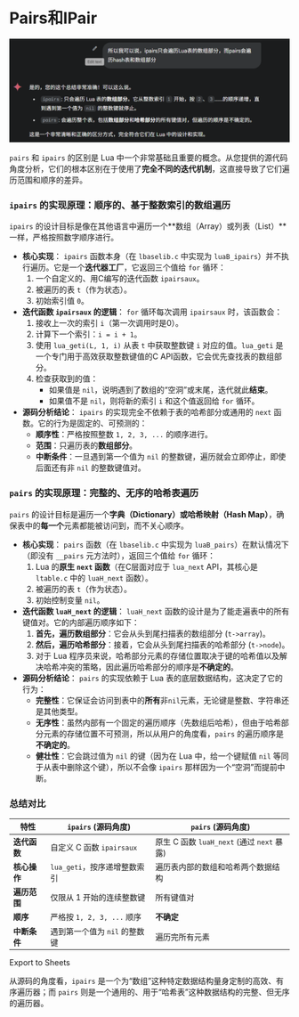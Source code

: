 # Pairs和IPair

![image-20250610233728443](assets/image-20250610233728443.png)

`pairs` 和 `ipairs` 的区别是 Lua 中一个非常基础且重要的概念。从您提供的源代码角度分析，它们的根本区别在于使用了**完全不同的迭代机制**，这直接导致了它们遍历范围和顺序的差异。

### `ipairs` 的实现原理：顺序的、基于整数索引的数组遍历

`ipairs` 的设计目标是像在其他语言中遍历一个**数组（Array）或列表（List）**一样，严格按照数字顺序进行。

- **核心实现**： `ipairs` 函数本身（在 `lbaselib.c` 中实现为 `luaB_ipairs`）并不执行遍历。它是一个**迭代器工厂**，它返回三个值给 `for` 循环：
  1. 一个自定义的、用C编写的迭代函数 `ipairsaux`。
  2. 被遍历的表 `t`（作为状态）。
  3. 初始索引值 `0`。
- **迭代函数 `ipairsaux` 的逻辑**： `for` 循环每次调用 `ipairsaux` 时，该函数会：
  1. 接收上一次的索引 `i`（第一次调用时是0）。
  2. 计算下一个索引：`i = i + 1`。
  3. 使用 `lua_geti(L, 1, i)` 从表 `t` 中获取整数键 `i` 对应的值。`lua_geti` 是一个专门用于高效获取整数键值的C API函数，它会优先查找表的数组部分。
  4. 检查获取到的值：
     - 如果值是 `nil`，说明遇到了数组的“空洞”或末尾，迭代就此**结束**。
     - 如果值不是 `nil`，则将新的索引 `i` 和这个值返回给 `for` 循环。
- **源码分析结论**： `ipairs` 的实现完全不依赖于表的哈希部分或通用的 `next` 函数。它的行为是固定的、可预测的：
  - **顺序性**：严格按照整数 `1, 2, 3, ...` 的顺序进行。
  - **范围**：只遍历表的**数组部分**。
  - **中断条件**：一旦遇到第一个值为 `nil` 的整数键，遍历就会立即停止，即使后面还有非 `nil` 的整数键值对。

### `pairs` 的实现原理：完整的、无序的哈希表遍历

`pairs` 的设计目标是遍历一个**字典（Dictionary）或哈希映射（Hash Map）**，确保表中的**每一个**元素都能被访问到，而不关心顺序。

- **核心实现**： `pairs` 函数（在 `lbaselib.c` 中实现为 `luaB_pairs`）在默认情况下（即没有 `__pairs` 元方法时），返回三个值给 `for` 循环：
  1. Lua 的**原生 `next` 函数**（在C层面对应于 `lua_next` API，其核心是 `ltable.c` 中的 `luaH_next` 函数）。
  2. 被遍历的表 `t`（作为状态）。
  3. 初始控制变量 `nil`。
- **迭代函数 `luaH_next` 的逻辑**： `luaH_next` 函数的设计是为了能走遍表中的所有键值对。它的内部遍历顺序如下：
  1. **首先，遍历数组部分**：它会从头到尾扫描表的数组部分 (`t->array`)。
  2. **然后，遍历哈希部分**：接着，它会从头到尾扫描表的哈希部分 (`t->node`)。
  3. 对于 Lua 程序员来说，哈希部分元素的存储位置取决于键的哈希值以及解决哈希冲突的策略，因此遍历哈希部分的顺序是**不确定的**。
- **源码分析结论**： `pairs` 的实现依赖于 Lua 表的底层数据结构，这决定了它的行为：
  - **完整性**：它保证会访问到表中的**所有**非`nil`元素，无论键是整数、字符串还是其他类型。
  - **无序性**：虽然内部有一个固定的遍历顺序（先数组后哈希），但由于哈希部分元素的存储位置不可预测，所以从用户的角度看，`pairs` 的遍历顺序是**不确定的**。
  - **健壮性**：它会跳过值为 `nil` 的键（因为在 Lua 中，给一个键赋值 `nil` 等同于从表中删除这个键），所以不会像 `ipairs` 那样因为一个“空洞”而提前中断。

### 总结对比

| 特性         | `ipairs` (源码角度)           | `pairs` (源码角度)                         |
| ------------ | ----------------------------- | ------------------------------------------ |
| **迭代函数** | 自定义 C 函数 `ipairsaux`     | 原生 C 函数 `luaH_next` (通过 `next` 暴露) |
| **核心操作** | `lua_geti`，按序递增整数索引  | 遍历表内部的数组和哈希两个数据结构         |
| **遍历范围** | 仅限从 1 开始的连续整数键     | 所有键值对                                 |
| **顺序**     | 严格按 `1, 2, 3, ...` 顺序    | **不确定**                                 |
| **中断条件** | 遇到第一个值为 `nil` 的整数键 | 遍历完所有元素                             |

Export to Sheets

从源码的角度看，`ipairs` 是一个为“数组”这种特定数据结构量身定制的高效、有序遍历器；而 `pairs` 则是一个通用的、用于“哈希表”这种数据结构的完整、但无序的遍历器。